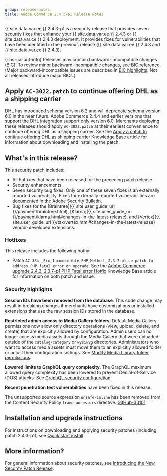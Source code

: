 ```yaml
---
group: release-notes
title: Adobe Commerce 2.4.3-p1 Release Notes
---
```


{{ site.data.var.ee }} 2.4.3-p1 is a security release that provides seven security fixes that enhance your {{ site.data.var.ee }} 2.4.3 or {{ site.data.var.ce }} 2.4.3 deployment. It provides fixes for vulnerabilities that have been identified in the previous release ({{ site.data.var.ee }} 2.4.3 and {{ site.data.var.ce }} 2.4.3).

{:.bs-callout-info}
Releases may contain backward-incompatible changes (BIC). To review minor backward-incompatible changes, see [BIC reference]({{page.baseurl}}/release-notes/backward-incompatible-changes/reference.html). (Major backward-incompatible issues are described in [BIC highlights]({{page.baseurl}}/release-notes/backward-incompatible-changes/index.html). Not all releases introduce major BICs.)

## Apply `AC-3022.patch` to continue offering DHL as a shipping carrier

DHL has introduced schema version 6.2 and will deprecate schema version 6.0 in the near future. Adobe Commerce 2.4.4 and earlier versions that support the DHL integration support only version 6.0. Merchants deploying these releases should apply `AC-3022.patch` at their earliest convenience to continue offering DHL as a shipping carrier. See the [Apply a patch to continue offering DHL as shipping carrier](https://support.magento.com/hc/en-us/articles/7707818131597-Apply-a-patch-to-continue-offering-DHL-as-shipping-carrier) Knowledge Base article for information about downloading and installing the patch.

## What's in this release?

This security patch includes:

*  All hotfixes that have been released for the preceding patch release
*  Security enhancements
*  Seven security bug fixes. Only one of these seven fixes is an externally reported vulnerability. Fixes for externally reported vulnerabilities are documented in the [Adobe Security Bulletin](https://helpx.adobe.com/security/products/magento/apsb21-86.html).
*  Bug fixes for the [Braintree]({{ site.user_guide_url }}/payment/braintree.html), [Klarna]({{ site.user_guide_url }}/payment/klarna.html#changes-in-the-latest-release), and [Vertex]({{ site.user_guide_url }}/tax/vertex.html#changes-in-the-latest-release) vendor-developed extensions.

### Hotfixes

This release includes the following hotfix:

*  Patch `AC-384__Fix_Incompatible_PHP_Method__2.3.7-p1_ce.patch to address PHP fatal error on upgrade`. See the [Adobe Commerce upgrade 2.4.3, 2.3.7-p1 PHP Fatal error Hotfix](https://support.magento.com/hc/en-us/articles/4408021533069-Adobe-Commerce-upgrade-2-4-3-2-3-7-p1-PHP-Fatal-error-Hotfix) Knowledge Base article for information on both patch and issue.

### Security highlights

**Session IDs have been removed from the database**. This code change may result in breaking changes if merchants have customizations or installed extensions that use the raw session IDs stored in the database. <!--- MC-40976-->

**Restricted admin access to Media Gallery folders**. Default Media Gallery permissions now allow only directory operations (view, upload, delete, and create) that are explicitly allowed by configuration. Admin users can no longer access media assets through the Media Gallery that were uploaded outside of the `catalog/category` or `wysiwyg` directories. Administrators who want to access media assets must move them to an explicitly allowed folder or adjust their configuration settings. See [Modify Media Library folder permissions]({{page.baseurl}}/ext-best-practices/tutorials/modify-image-library-permissions/). <!--- B2B-1897-->

**Lowered limits to GraphQL query complexity**. The GraphQL maximum allowed query complexity has been lowered to prevent Denial-of-Service (DOS) attacks. See [GraphQL security configuration]({{page.baseurl}}/graphql/security-configuration.html). <!--- PWA-1700-->

**Recent penetration test vulnerabilities** have been fixed in this release. <!--- MC-42431-->

The unsupported source expression `unsafe-inline` has been removed from the Content Security Policy `frame-ancestors` directive. [GitHub-33101](https://github.com/magento/magento2/issues/33101)<!--- MC-42632-->

## Installation and upgrade instructions

For instructions on downloading and applying security patches (including patch 2.4.3-p1), see [Quick start install]({{site.baseurl}}/guides/v2.4/install-gde/composer.html).

## More information?

For general information about security patches, see [Introducing the New Security Patch Release](https://community.magento.com/t5/Magento-DevBlog/Introducing-the-New-Security-Patch-Release/ba-p/141287).
